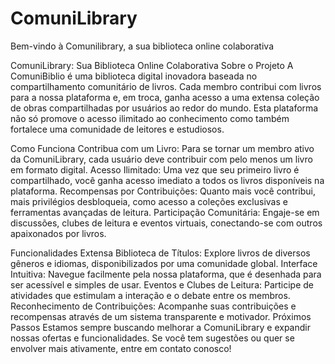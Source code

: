 # ComuniLibrary
Bem-vindo à Comunilibrary, a sua biblioteca online colaborativa

ComuniLibrary: Sua Biblioteca Online Colaborativa
Sobre o Projeto
A ComuniBiblio é uma biblioteca digital inovadora baseada no compartilhamento comunitário de livros. Cada membro contribui com livros para a nossa plataforma e, em troca, ganha acesso a uma extensa coleção de obras compartilhadas por usuários ao redor do mundo. Esta plataforma não só promove o acesso ilimitado ao conhecimento como também fortalece uma comunidade de leitores e estudiosos.

Como Funciona
Contribua com um Livro: Para se tornar um membro ativo da ComuniLibrary, cada usuário deve contribuir com pelo menos um livro em formato digital.
Acesso Ilimitado: Uma vez que seu primeiro livro é compartilhado, você ganha acesso imediato a todos os livros disponíveis na plataforma.
Recompensas por Contribuições: Quanto mais você contribui, mais privilégios desbloqueia, como acesso a coleções exclusivas e ferramentas avançadas de leitura.
Participação Comunitária: Engaje-se em discussões, clubes de leitura e eventos virtuais, conectando-se com outros apaixonados por livros.

Funcionalidades
Extensa Biblioteca de Títulos: Explore livros de diversos gêneros e idiomas, disponibilizados por uma comunidade global.
Interface Intuitiva: Navegue facilmente pela nossa plataforma, que é desenhada para ser acessível e simples de usar.
Eventos e Clubes de Leitura: Participe de atividades que estimulam a interação e o debate entre os membros.
Reconhecimento de Contribuições: Acompanhe suas contribuições e recompensas através de um sistema transparente e motivador.
Próximos Passos
Estamos sempre buscando melhorar a ComuniLibrary e expandir nossas ofertas e funcionalidades. Se você tem sugestões ou quer se envolver mais ativamente, entre em contato conosco!

